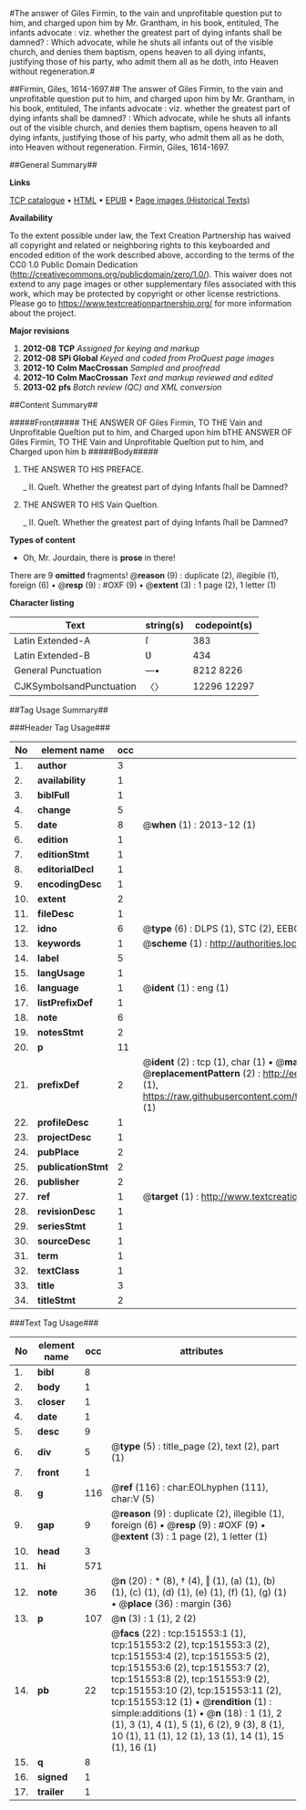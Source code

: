 #The answer of Giles Firmin, to the vain and unprofitable question put to him, and charged upon him by Mr. Grantham, in his book, entituled, The infants advocate : viz. whether the greatest part of dying infants shall be damned? : Which advocate, while he shuts all infants out of the visible church, and denies them baptism, opens heaven to all dying infants, justifying those of his party, who admit them all as he doth, into Heaven without regeneration.#

##Firmin, Giles, 1614-1697.##
The answer of Giles Firmin, to the vain and unprofitable question put to him, and charged upon him by Mr. Grantham, in his book, entituled, The infants advocate : viz. whether the greatest part of dying infants shall be damned? : Which advocate, while he shuts all infants out of the visible church, and denies them baptism, opens heaven to all dying infants, justifying those of his party, who admit them all as he doth, into Heaven without regeneration.
Firmin, Giles, 1614-1697.

##General Summary##

**Links**

[TCP catalogue](http://www.ota.ox.ac.uk/tcp/)  • 
[HTML](http://tei.it.ox.ac.uk/tcp/Texts-HTML/free/A85/A85311.html)  • 
[EPUB](http://tei.it.ox.ac.uk/tcp/Texts-EPUB/free/A85/A85311.epub) • 
[Page images (Historical Texts)](https://historicaltexts.jisc.ac.uk/eebo-43078082e)

**Availability**

To the extent possible under law, the Text Creation Partnership has waived all copyright and related or neighboring rights to this keyboarded and encoded edition of the work described above, according to the terms of the CC0 1.0 Public Domain Dedication (http://creativecommons.org/publicdomain/zero/1.0/). This waiver does not extend to any page images or other supplementary files associated with this work, which may be protected by copyright or other license restrictions. Please go to https://www.textcreationpartnership.org/ for more information about the project.

**Major revisions**

1. __2012-08__ __TCP__ *Assigned for keying and markup*
1. __2012-08__ __SPi Global__ *Keyed and coded from ProQuest page images*
1. __2012-10__ __Colm MacCrossan__ *Sampled and proofread*
1. __2012-10__ __Colm MacCrossan__ *Text and markup reviewed and edited*
1. __2013-02__ __pfs__ *Batch review (QC) and XML conversion*

##Content Summary##

#####Front#####
THE ANSWER OF Giles Firmin, TO THE Vain and Unprofitable Queſtion put to him, and Charged upon him bTHE ANSWER OF Giles Firmin, TO THE Vain and Unprofitable Queſtion put to him, and Charged upon him b
#####Body#####

1. THE ANSWER TO HIS PREFACE.

    _ II. Queſt. Whether the greatest part of dying Infants ſhall be Damned?

1. THE ANSWER TO HIS Vain Queſtion.

    _ II. Queſt. Whether the greatest part of dying Infants ſhall be Damned?

**Types of content**

  * Oh, Mr. Jourdain, there is **prose** in there!

There are 9 **omitted** fragments! 
 @__reason__ (9) : duplicate (2), illegible (1), foreign (6)  •  @__resp__ (9) : #OXF (9)  •  @__extent__ (3) : 1 page (2), 1 letter (1)

**Character listing**


|Text|string(s)|codepoint(s)|
|---|---|---|
|Latin Extended-A|ſ|383|
|Latin Extended-B|Ʋ|434|
|General Punctuation|—•|8212 8226|
|CJKSymbolsandPunctuation|〈〉|12296 12297|

##Tag Usage Summary##

###Header Tag Usage###

|No|element name|occ|attributes|
|---|---|---|---|
|1.|__author__|3||
|2.|__availability__|1||
|3.|__biblFull__|1||
|4.|__change__|5||
|5.|__date__|8| @__when__ (1) : 2013-12 (1)|
|6.|__edition__|1||
|7.|__editionStmt__|1||
|8.|__editorialDecl__|1||
|9.|__encodingDesc__|1||
|10.|__extent__|2||
|11.|__fileDesc__|1||
|12.|__idno__|6| @__type__ (6) : DLPS (1), STC (2), EEBO-CITATION (1), OCLC (1), VID (1)|
|13.|__keywords__|1| @__scheme__ (1) : http://authorities.loc.gov/ (1)|
|14.|__label__|5||
|15.|__langUsage__|1||
|16.|__language__|1| @__ident__ (1) : eng (1)|
|17.|__listPrefixDef__|1||
|18.|__note__|6||
|19.|__notesStmt__|2||
|20.|__p__|11||
|21.|__prefixDef__|2| @__ident__ (2) : tcp (1), char (1)  •  @__matchPattern__ (2) : ([0-9\-]+):([0-9IVX]+) (1), (.+) (1)  •  @__replacementPattern__ (2) : http://eebo.chadwyck.com/downloadtiff?vid=$1&page=$2 (1), https://raw.githubusercontent.com/textcreationpartnership/Texts/master/tcpchars.xml#$1 (1)|
|22.|__profileDesc__|1||
|23.|__projectDesc__|1||
|24.|__pubPlace__|2||
|25.|__publicationStmt__|2||
|26.|__publisher__|2||
|27.|__ref__|1| @__target__ (1) : http://www.textcreationpartnership.org/docs/. (1)|
|28.|__revisionDesc__|1||
|29.|__seriesStmt__|1||
|30.|__sourceDesc__|1||
|31.|__term__|1||
|32.|__textClass__|1||
|33.|__title__|3||
|34.|__titleStmt__|2||


###Text Tag Usage###

|No|element name|occ|attributes|
|---|---|---|---|
|1.|__bibl__|8||
|2.|__body__|1||
|3.|__closer__|1||
|4.|__date__|1||
|5.|__desc__|9||
|6.|__div__|5| @__type__ (5) : title_page (2), text (2), part (1)|
|7.|__front__|1||
|8.|__g__|116| @__ref__ (116) : char:EOLhyphen (111), char:V (5)|
|9.|__gap__|9| @__reason__ (9) : duplicate (2), illegible (1), foreign (6)  •  @__resp__ (9) : #OXF (9)  •  @__extent__ (3) : 1 page (2), 1 letter (1)|
|10.|__head__|3||
|11.|__hi__|571||
|12.|__note__|36| @__n__ (20) : * (8), † (4), ‖ (1), (a) (1), (b) (1), (c) (1), (d) (1), (e) (1), (f) (1), (g) (1)  •  @__place__ (36) : margin (36)|
|13.|__p__|107| @__n__ (3) : 1 (1), 2 (2)|
|14.|__pb__|22| @__facs__ (22) : tcp:151553:1 (1), tcp:151553:2 (2), tcp:151553:3 (2), tcp:151553:4 (2), tcp:151553:5 (2), tcp:151553:6 (2), tcp:151553:7 (2), tcp:151553:8 (2), tcp:151553:9 (2), tcp:151553:10 (2), tcp:151553:11 (2), tcp:151553:12 (1)  •  @__rendition__ (1) : simple:additions (1)  •  @__n__ (18) : 1 (1), 2 (1), 3 (1), 4 (1), 5 (1), 6 (2), 9 (3), 8 (1), 10 (1), 11 (1), 12 (1), 13 (1), 14 (1), 15 (1), 16 (1)|
|15.|__q__|8||
|16.|__signed__|1||
|17.|__trailer__|1||
